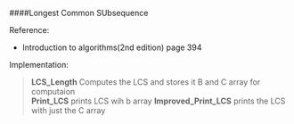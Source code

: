 ####Longest Common SUbsequence

Reference: 

* Introduction to algorithms(2nd edition) page 394

Implementation:
> **LCS_Length** Computes the LCS and stores it B and C array for computaion                                     
> **Print_LCS** prints LCS wih b array
> **Improved_Print_LCS** prints the LCS with just the C array 
